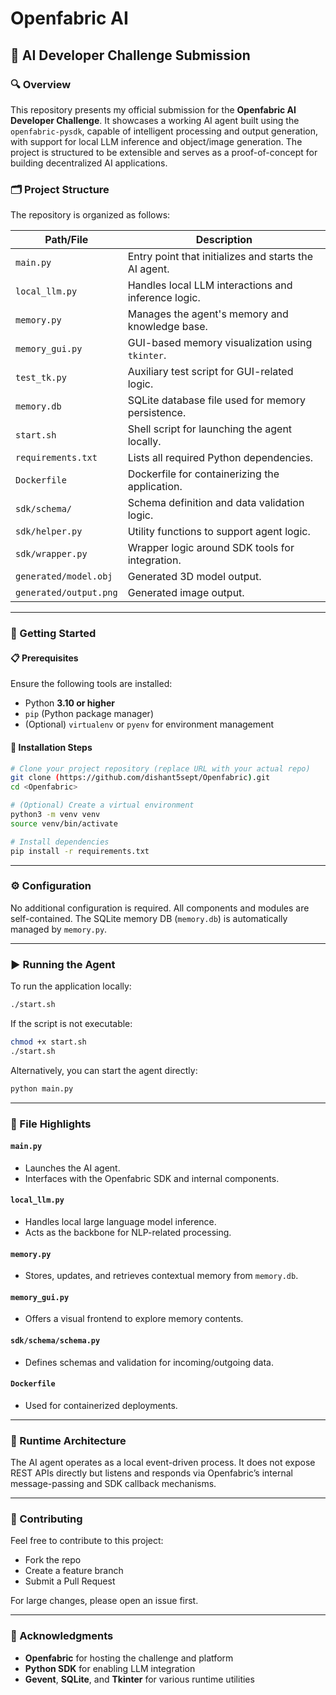 # Openfabric AI

## 🧠 AI Developer Challenge Submission

### 🔍 Overview

This repository presents my official submission for the **Openfabric AI Developer Challenge**. It showcases a working AI agent built using the `openfabric-pysdk`, capable of intelligent processing and output generation, with support for local LLM inference and object/image generation. The project is structured to be extensible and serves as a proof-of-concept for building decentralized AI applications.

### 🗂️ Project Structure

The repository is organized as follows:

| Path/File              | Description                                           |
| ---------------------- | ----------------------------------------------------- |
| `main.py`              | Entry point that initializes and starts the AI agent. |
| `local_llm.py`         | Handles local LLM interactions and inference logic.   |
| `memory.py`            | Manages the agent's memory and knowledge base.        |
| `memory_gui.py`        | GUI-based memory visualization using `tkinter`.       |
| `test_tk.py`           | Auxiliary test script for GUI-related logic.          |
| `memory.db`            | SQLite database file used for memory persistence.     |
| `start.sh`             | Shell script for launching the agent locally.         |
| `requirements.txt`     | Lists all required Python dependencies.               |
| `Dockerfile`           | Dockerfile for containerizing the application.        |
| `sdk/schema/`          | Schema definition and data validation logic.          |
| `sdk/helper.py`        | Utility functions to support agent logic.             |
| `sdk/wrapper.py`       | Wrapper logic around SDK tools for integration.       |
| `generated/model.obj`  | Generated 3D model output.                            |
| `generated/output.png` | Generated image output.                               |

---

### 🚀 Getting Started

#### 📋 Prerequisites

Ensure the following tools are installed:

* Python **3.10 or higher**
* `pip` (Python package manager)
* (Optional) `virtualenv` or `pyenv` for environment management

#### 🔧 Installation Steps

```bash
# Clone your project repository (replace URL with your actual repo)
git clone (https://github.com/dishant5sept/Openfabric).git
cd <Openfabric>

# (Optional) Create a virtual environment
python3 -m venv venv
source venv/bin/activate

# Install dependencies
pip install -r requirements.txt
```

---

### ⚙️ Configuration

No additional configuration is required. All components and modules are self-contained. The SQLite memory DB (`memory.db`) is automatically managed by `memory.py`.

---

### ▶️ Running the Agent

To run the application locally:

```bash
./start.sh
```

If the script is not executable:

```bash
chmod +x start.sh
./start.sh
```

Alternatively, you can start the agent directly:

```bash
python main.py
```

---

### 📄 File Highlights

#### `main.py`

* Launches the AI agent.
* Interfaces with the Openfabric SDK and internal components.

#### `local_llm.py`

* Handles local large language model inference.
* Acts as the backbone for NLP-related processing.

#### `memory.py`

* Stores, updates, and retrieves contextual memory from `memory.db`.

#### `memory_gui.py`

* Offers a visual frontend to explore memory contents.

#### `sdk/schema/schema.py`

* Defines schemas and validation for incoming/outgoing data.

#### `Dockerfile`

* Used for containerized deployments.

---

### 📡 Runtime Architecture

The AI agent operates as a local event-driven process. It does not expose REST APIs directly but listens and responds via Openfabric’s internal message-passing and SDK callback mechanisms.

---

### 🤝 Contributing

Feel free to contribute to this project:

* Fork the repo
* Create a feature branch
* Submit a Pull Request

For large changes, please open an issue first.

---


### 🙏 Acknowledgments

* **Openfabric** for hosting the challenge and platform
* **Python SDK** for enabling LLM integration
* **Gevent**, **SQLite**, and **Tkinter** for various runtime utilities
